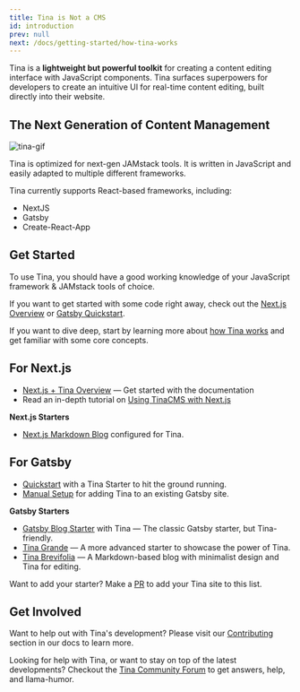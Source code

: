 ```yaml
---
title: Tina is Not a CMS
id: introduction
prev: null
next: /docs/getting-started/how-tina-works
---
```


Tina is a **lightweight but powerful toolkit** for creating a content editing interface with JavaScript components. Tina surfaces superpowers for developers to create an intuitive UI for real-time content editing, built directly into their website.

## The Next Generation of Content Management

![tina-gif](https://res.cloudinary.com/forestry-demo/video/upload/du_16,w_700,e_loop/v1571159974/tina-hero-demo.gif)

Tina is optimized for next-gen JAMstack tools. It is written in JavaScript and easily adapted to multiple different frameworks.

Tina currently supports React-based frameworks, including:

- NextJS
- Gatsby
- Create-React-App

## Get Started

To use Tina, you should have a good working knowledge of your JavaScript framework & JAMstack tools of choice.

If you want to get started with some code right away, check out the [Next.js Overview](/docs/nextjs/overview) or [Gatsby Quickstart](/guides/gatsby/adding-tina/project-setup).

If you want to dive deep, start by learning more about [how Tina works](/docs/getting-started/how-tina-works) and get familiar with some core concepts.

## For Next.js

- [Next.js + Tina Overview](/docs/nextjs/overview) — Get started with the documentation
- Read an in-depth tutorial on [Using TinaCMS with Next.js](/blog/using-tinacms-with-nextjs/)

**Next.js Starters**

- [Next.js Markdown Blog](https://github.com/kendallstrautman/brevifolia-next-tinacms) configured for Tina.

## For Gatsby

- [Quickstart](/guides/gatsby/adding-tina/project-setup) with a Tina Starter to hit the ground running.
- [Manual Setup](/guides/gatsby/adding-tina/project-setup) for adding Tina to an existing Gatsby site.

**Gatsby Starters**

- [Gatsby Blog Starter](https://github.com/tinacms/gatsby-starter-tinacms) with Tina — The classic Gatsby starter, but Tina-friendly.
- [Tina Grande](https://github.com/tinacms/tina-starter-grande) — A more advanced starter to showcase the power of Tina.
- [Tina Brevifolia](https://github.com/kendallstrautman/brevifolia-gatsby-tinacms) — A Markdown-based blog with minimalist design and Tina for editing.

Want to add your starter? Make a [PR](/docs/contributing/guidelines) to add your Tina site to this list.

## Get Involved

Want to help out with Tina's development? Please visit our [Contributing](/docs/contributing/guidelines) section in our docs to learn more.

Looking for help with Tina, or want to stay on top of the latest developments? Checkout the [Tina Community Forum](https://community.tinacms.org/) to get answers, help, and llama-humor.
